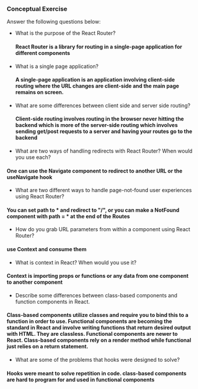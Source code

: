### Conceptual Exercise

Answer the following questions below:

- What is the purpose of the React Router?
  #### React Router is a library for routing in a single-page application for different components

- What is a single page application?
  #### A single-page application is an application involving client-side routing where the URL changes are client-side and the main page remains on screen.

- What are some differences between client side and server side routing?
  #### Client-side routing involves routing in the browser never hitting the backend which is more of the server-side routing which involves sending get/post requests to a server and having your routes go to the backend

- What are two ways of handling redirects with React Router? When would you use each?
 #### One can use the Navigate component to redirect to another URL or the useNavigate hook

- What are two different ways to handle page-not-found user experiences using React Router? 
#### You can set path to * and redirect to "/", or you can make a NotFound component with path = * at the end of the Routes 

- How do you grab URL parameters from within a component using React Router?
#### use Context and consume them

- What is context in React? When would you use it?
#### Context is importing props or functions or any data from one component to another component

- Describe some differences between class-based components and function
  components in React.
#### Class-based components utilize classes and require you to bind this to a function in order to use. Functional components are becoming the standard in React and involve writing functions that return desired output with HTML. They are classless. Functional components are newer to React. Class-based components rely on a render method while functional just relies on a return statement. 

- What are some of the problems that hooks were designed to solve?
#### Hooks were meant to solve repetition in code. class-based components are hard to program for and used in functional components  
